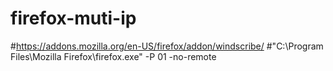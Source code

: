 # firefox-muti-ip

#https://addons.mozilla.org/en-US/firefox/addon/windscribe/
#"C:\Program Files\Mozilla Firefox\firefox.exe" -P 01 -no-remote
